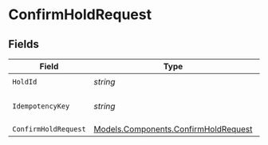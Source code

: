 # ConfirmHoldRequest


## Fields

| Field                                                                                 | Type                                                                                  | Required                                                                              | Description                                                                           |
| ------------------------------------------------------------------------------------- | ------------------------------------------------------------------------------------- | ------------------------------------------------------------------------------------- | ------------------------------------------------------------------------------------- |
| `HoldId`                                                                              | *string*                                                                              | :heavy_check_mark:                                                                    | N/A                                                                                   |
| `IdempotencyKey`                                                                      | *string*                                                                              | :heavy_minus_sign:                                                                    | Use an idempotency key                                                                |
| `ConfirmHoldRequest`                                                                  | [Models.Components.ConfirmHoldRequest](../../Models/Components/ConfirmHoldRequest.md) | :heavy_minus_sign:                                                                    | N/A                                                                                   |